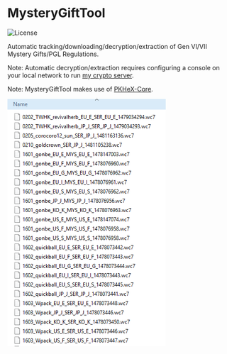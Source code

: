 # MysteryGiftTool
![License](https://img.shields.io/badge/License-GPLv3-blue.svg)

Automatic tracking/downloading/decryption/extraction of Gen VI/VII Mystery Gifts/PGL Regulations.

Note: Automatic decryption/extraction requires configuring a console on your local network to run [my crypto server](https://github.com/SciresM/3ds-crypto-server).

Note: MysteryGiftTool makes use of [PKHeX-Core](https://github.com/kwsch/PKHeX).

![Example of extracted mystery gifts](/img/example.PNG)
